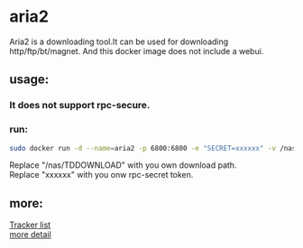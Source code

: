 # aria2
Aria2 is a downloading tool.It can be used for downloading http/ftp/bt/magnet. And this docker image does not include a webui.

## usage:
### It does not support rpc-secure.
### run:
```bash
sudo docker run -d --name=aria2 -p 6800:6800 -e "SECRET=xxxxxx" -v /nas/TDDOWNLOAD:/data aria2:latest
```
Replace "/nas/TDDOWNLOAD" with you own download path.<br>
Replace "xxxxxx" with you onw rpc-secret token.<br>


## more:
[Tracker list](https://github.com/ngosang/trackerslist/raw/master/trackers_all.txt)<br>
[more detail](https://github.com/w01230/aria2)<br>
